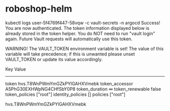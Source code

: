 # roboshop-helm


kubectl logs user-5f4769f447-58vqw -c vault-secrets -n argocd
Success! You are now authenticated. The token information displayed below
is already stored in the token helper. You do NOT need to run "vault login"
again. Future Vault requests will automatically use this token.

WARNING! The VAULT_TOKEN environment variable is set! The value of this
variable will take precedence; if this is unwanted please unset VAULT_TOKEN or
update its value accordingly.

Key                  Value
---                  -----
token                hvs.T8WnPWmYmGZkPYlGAHXVmebk
token_accessor       A5PhG30EXHWpNG4CHfSbY0P8
token_duration       ∞
token_renewable      false
token_policies       ["root"]
identity_policies    []
policies             ["root"]

hvs.T8WnPWmYmGZkPYlGAHXVmebk